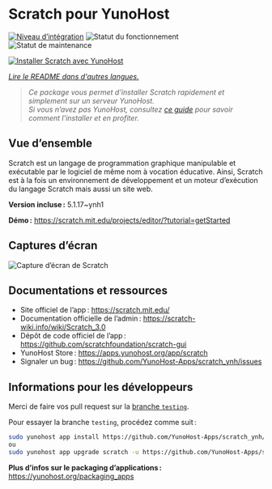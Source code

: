 <!--
Nota bene : ce README est automatiquement généré par <https://github.com/YunoHost/apps/tree/master/tools/readme_generator>
Il NE doit PAS être modifié à la main.
-->

# Scratch pour YunoHost

[![Niveau d’intégration](https://apps.yunohost.org/badge/integration/scratch)](https://ci-apps.yunohost.org/ci/apps/scratch/)
![Statut du fonctionnement](https://apps.yunohost.org/badge/state/scratch)
![Statut de maintenance](https://apps.yunohost.org/badge/maintained/scratch)

[![Installer Scratch avec YunoHost](https://install-app.yunohost.org/install-with-yunohost.svg)](https://install-app.yunohost.org/?app=scratch)

*[Lire le README dans d'autres langues.](./ALL_README.md)*

> *Ce package vous permet d’installer Scratch rapidement et simplement sur un serveur YunoHost.*  
> *Si vous n’avez pas YunoHost, consultez [ce guide](https://yunohost.org/install) pour savoir comment l’installer et en profiter.*

## Vue d’ensemble

Scratch est un langage de programmation graphique manipulable et exécutable par le logiciel de même nom à vocation éducative. Ainsi, Scratch est à la fois un environnement de développement et un moteur d’exécution du langage Scratch mais aussi un site web.

**Version incluse :** 5.1.17~ynh1

**Démo :** <https://scratch.mit.edu/projects/editor/?tutorial=getStarted>

## Captures d’écran

![Capture d’écran de Scratch](./doc/screenshots/800px-Scratch_3.0_Éditeur.png)

## Documentations et ressources

- Site officiel de l’app : <https://scratch.mit.edu/>
- Documentation officielle de l’admin : <https://scratch-wiki.info/wiki/Scratch_3.0>
- Dépôt de code officiel de l’app : <https://github.com/scratchfoundation/scratch-gui>
- YunoHost Store : <https://apps.yunohost.org/app/scratch>
- Signaler un bug : <https://github.com/YunoHost-Apps/scratch_ynh/issues>

## Informations pour les développeurs

Merci de faire vos pull request sur la [branche `testing`](https://github.com/YunoHost-Apps/scratch_ynh/tree/testing).

Pour essayer la branche `testing`, procédez comme suit :

```bash
sudo yunohost app install https://github.com/YunoHost-Apps/scratch_ynh/tree/testing --debug
ou
sudo yunohost app upgrade scratch -u https://github.com/YunoHost-Apps/scratch_ynh/tree/testing --debug
```

**Plus d’infos sur le packaging d’applications :** <https://yunohost.org/packaging_apps>
